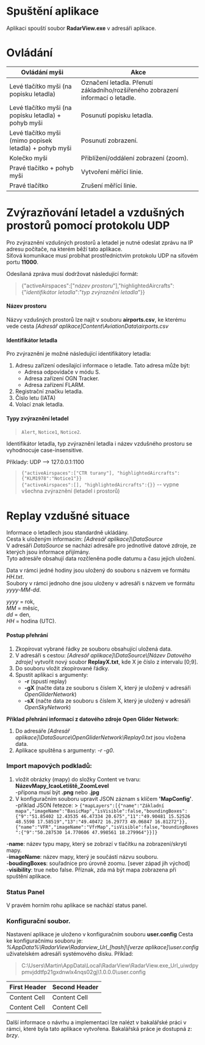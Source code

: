 # Spuštění aplikace
Aplikaci spouští soubor **RadarView.exe** v adresáři aplikace.

# Ovládání
|       Ovládání myši        |      Akce     |
| ------------- | ------------- |
| Levé tlačítko myši (na popisku letadla) | Označení letadla. Přenutí základního/rozšířeného zobrazení informací o letadle.  |
| Levé tlačítko myši (na popisku letadla) + pohyb myši | Posunutí popisku letadla.  |
| Levé tlačítko myši (mimo popisek letadla) + pohyb myši  | Posunutí zobrazení.  |
| Kolečko myši | Přiblížení/oddálení zobrazení (zoom). |
| Pravé tlačítko + pohyb myši | Vytvoření měřící linie. |
| Pravé tlačítko | Zrušení měřící linie. |


# Zvýrazňování letadel a vzdušných prostorů pomocí protokolu UDP
Pro zvýraznění vzdušných prostorů a letadel je nutné odeslat zprávu na IP adresu počítače, na kterém běží tato aplikace. \
Síťová komunikace musí probíhat prostřednictvím protokolu UDP na síťovém portu **11000**.

Odesílaná zpráva musí dodržovat následující formát:

> {"activeAirspaces":["_název prostoru_"],"highlightedAircrafts":{"_identifikátor letadla_":"_typ zvýraznění letadla_"}}

#### Název prostoru
Názvy vzdušných prostorů lze najít v souboru **airports.csv**, ke kterému vede cesta *[Adresář aplikace]Content\AviationData\airports.csv*

#### Identifikátor letadla
Pro zvýraznění je možné následující identifikátory letadla:
1. Adresu zařízení odesílající informace o letadle. Tato adresa může být:
    * Adresa odpovídače v módu S.
    * Adresa zařízení OGN Tracker.
    * Adresa zařízení FLARM.
2. Registrační značku letadla.
3. Číslo letu (IATA)
4. Volací znak letadla. 


                
#### Typy zvýraznění letadel
> `Alert`, 
> `Notice1`, 
> `Notice2`.

Identifikátor letadla, typ zvýraznění letadla i název vzdušného prostoru se vyhodnocuje case-insensitive. 

Příklady:
UDP --> 127.0.0.1:1100
> `{"activeAirspaces":["CTR turany"], "highlightedAircrafts":{"KLM1978":"Notice1"}}` \
> `{"activeAirspaces":[], "highlightedAircrafts":{}}` -- vypne všechna zvýraznění (letadel i prostorů) 


# Replay vzdušné situace
Informace o letadlech jsou standardně ukládány. \
Cesta k uloženým informacím: *[Adresář aplikace]\\DataSource* \
V adresáři *DataSource* se nachází adresáře pro jednotlivé datové zdroje, ze kterých jsou informace přijímány. \
Tyto adresáře obsahují data rozčleněna podle datumu a času jejich uložení.

Data v rámci jedné hodiny jsou uložený do souboru s názvem ve formátu *HH.txt*. \
Soubory v rámci jednoho dne jsou uloženy v adresáři s názvem ve formátu *yyyy-MM-dd*.

*yyyy* = rok, \
*MM* = měsíc, \
*dd* = den, \
*HH* = hodina (UTC).

#### Postup přehrání
1. Zkopírovat vybrané řádky ze souboru obsahující uložená data.
2. V adresáři s cestou:  *[Adresář aplikace]\DataSource\\[Název Datového zdroje]*   vytvořit nový soubor **ReplayX.txt**, kde X je číslo z intervalu [0;9].
3. Do souboru vložit zkopírované řádky. 
4. Spustit aplikaci s argumenty:
    * **-r** (spustí replay)
    * **-gX** (načte data ze souboru s číslem X, který je uložený v adresáři *OpenGliderNetwork*)
    * **-sX** (načte data ze souboru s číslem X, který je uložený v adresáři *OpenSkyNetwork*)


**Příklad přehrání informací z datového zdroje Open Glider Network:**
1. Do adresáře *[Adresář aplikace]\DataSource\OpenGliderNetwork\Replay0.txt* jsou vložena data.
2. Aplikace spuštěna s argumenty: *-r -g0*.


### Import mapových podkladů:
1. vložit obrázky (mapy) do složky Content ve tvaru: **NázevMapy_IcaoLetiště_ZoomLevel** \
    -přípona musí být **.png** nebo **.jpg**
2. V konfiguračním souboru upravit JSON záznam s klíčem  **'MapConfig'**. \
    -příklad JSON řetezce: > `{"mapLayers":[{"name":"Základní mapa","imageName":"BasicMap","isVisible":false,"boundingBoxes":{"9":"51.85402 12.43535 46.47334 20.675","11":"49.90481 15.52526 48.5598 17.58519","13":"49.40472 16.29773 49.06847 16.81272"}},{"name":"VFR","imageName":"VfrMap","isVisible":false,"boundingBoxes":{"9":"50.287530 14.770606 47.998561 18.279964"}}]} `

-**name**: název typu mapy, který se zobrazí v tlačítku na zobrazení/skrytí mapy. \
-**imageName**: název mapy, který je součástí názvu souboru. \
-**boudingBoxes**: souřadnice pro úrovně zoomu. [sever západ jih východ]\
-**visibility**: true nebo false. Příznak, zda má být mapa zobrazena při spuštění aplikace.

### Status Panel
V pravém horním rohu aplikace se nachází status panel.


### Konfigurační soubor.
Nastavení aplikace je uloženo v konfiguračním souboru **user.config**
Cesta ke konfiguračnímu souboru je: *%AppData%\RadarView\Radarview_Url_[hash]\\[verze aplikace]\user.config* uživatelském adresáři systémového disku.
Příklad:
> C:\Users\Martin\AppData\Local\RadarView\RadarView.exe_Url_uiwdpypmvjddtfp21gxdnwlx4nqs02gj\1.0.0.0\user.config

| First Header  | Second Header |
| ------------- | ------------- |
| Content Cell  | Content Cell  |
| Content Cell  | Content Cell  |

Další informace o návrhu a implementaci lze nalézt v bakalářské práci v rámci, které byla tato aplikace vytvořena.
Bakalářská práce je dostupná z: *brzy*.

